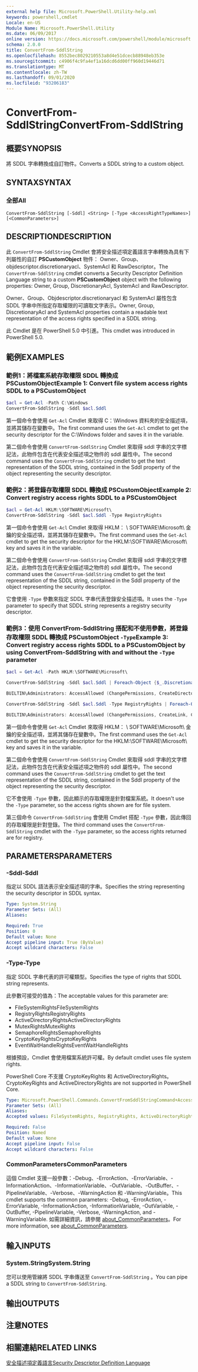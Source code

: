 ```yaml
---
external help file: Microsoft.PowerShell.Utility-help.xml
keywords: powershell,cmdlet
Locale: en-US
Module Name: Microsoft.PowerShell.Utility
ms.date: 06/09/2017
online version: https://docs.microsoft.com/powershell/module/microsoft.powershell.utility/convertfrom-sddlstring?view=powershell-6&WT.mc_id=ps-gethelp
schema: 2.0.0
title: ConvertFrom-SddlString
ms.openlocfilehash: 8552bec8029210553a8d4e51dcecb88948eb353e
ms.sourcegitcommit: c4906f4c9fa4ef1a16dcd6dd00ff960d19446d71
ms.translationtype: MT
ms.contentlocale: zh-TW
ms.lasthandoff: 09/01/2020
ms.locfileid: "93206183"
---
```

# <span data-ttu-id="69492-103">ConvertFrom-SddlString</span><span class="sxs-lookup"><span data-stu-id="69492-103">ConvertFrom-SddlString</span></span>

## <span data-ttu-id="69492-104">概要</span><span class="sxs-lookup"><span data-stu-id="69492-104">SYNOPSIS</span></span>
<span data-ttu-id="69492-105">將 SDDL 字串轉換成自訂物件。</span><span class="sxs-lookup"><span data-stu-id="69492-105">Converts a SDDL string to a custom object.</span></span>

## <span data-ttu-id="69492-106">SYNTAX</span><span class="sxs-lookup"><span data-stu-id="69492-106">SYNTAX</span></span>

### <span data-ttu-id="69492-107">全部</span><span class="sxs-lookup"><span data-stu-id="69492-107">All</span></span>

```
ConvertFrom-SddlString [-Sddl] <String> [-Type <AccessRightTypeNames>] [<CommonParameters>]
```

## <span data-ttu-id="69492-108">DESCRIPTION</span><span class="sxs-lookup"><span data-stu-id="69492-108">DESCRIPTION</span></span>

<span data-ttu-id="69492-109">此 `ConvertFrom-SddlString` Cmdlet 會將安全描述項定義語言字串轉換為具有下列屬性的自訂 **PSCustomObject** 物件： Owner、Group、objdescriptor.discretionaryacl、SystemAcl 和 RawDescriptor。</span><span class="sxs-lookup"><span data-stu-id="69492-109">The `ConvertFrom-SddlString` cmdlet converts a Security Descriptor Definition Language string to a custom **PSCustomObject** object with the following properties: Owner, Group, DiscretionaryAcl, SystemAcl and RawDescriptor.</span></span>

<span data-ttu-id="69492-110">Owner、Group、Objdescriptor.discretionaryacl 和 SystemAcl 屬性包含 SDDL 字串中所指定存取權限的可讀取文字表示。</span><span class="sxs-lookup"><span data-stu-id="69492-110">Owner, Group, DiscretionaryAcl and SystemAcl properties contain a readable text representation of the access rights specified in a SDDL string.</span></span>

<span data-ttu-id="69492-111">此 Cmdlet 是在 PowerShell 5.0 中引進。</span><span class="sxs-lookup"><span data-stu-id="69492-111">This cmdlet was introduced in PowerShell 5.0.</span></span>

## <span data-ttu-id="69492-112">範例</span><span class="sxs-lookup"><span data-stu-id="69492-112">EXAMPLES</span></span>

### <span data-ttu-id="69492-113">範例1：將檔案系統存取權限 SDDL 轉換成 PSCustomObject</span><span class="sxs-lookup"><span data-stu-id="69492-113">Example 1: Convert file system access rights SDDL to a PSCustomObject</span></span>

```powershell
$acl = Get-Acl -Path C:\Windows
ConvertFrom-SddlString -Sddl $acl.Sddl
```

<span data-ttu-id="69492-114">第一個命令會使用 `Get-Acl` Cmdlet 來取得 C：\Windows 資料夾的安全描述項，並將其儲存在變數中。</span><span class="sxs-lookup"><span data-stu-id="69492-114">The first command uses the `Get-Acl` cmdlet to get the security descriptor for the C:\Windows folder and saves it in the variable.</span></span>

<span data-ttu-id="69492-115">第二個命令會使用 `ConvertFrom-SddlString` Cmdlet 來取得 sddl 字串的文字標記法，此物件包含在代表安全描述項之物件的 sddl 屬性中。</span><span class="sxs-lookup"><span data-stu-id="69492-115">The second command uses the `ConvertFrom-SddlString` cmdlet to get the text representation of the SDDL string, contained in the Sddl property of the object representing the security descriptor.</span></span>

### <span data-ttu-id="69492-116">範例2：將登錄存取權限 SDDL 轉換成 PSCustomObject</span><span class="sxs-lookup"><span data-stu-id="69492-116">Example 2: Convert registry access rights SDDL to a PSCustomObject</span></span>

```powershell
$acl = Get-Acl HKLM:\SOFTWARE\Microsoft\
ConvertFrom-SddlString -Sddl $acl.Sddl -Type RegistryRights
```

<span data-ttu-id="69492-117">第一個命令會使用 `Get-Acl` Cmdlet 來取得 HKLM： \ SOFTWARE\Microsoft\ 金鑰的安全描述項，並將其儲存在變數中。</span><span class="sxs-lookup"><span data-stu-id="69492-117">The first command uses the `Get-Acl` cmdlet to get the security descriptor for the HKLM:\SOFTWARE\Microsoft\ key and saves it in the variable.</span></span>

<span data-ttu-id="69492-118">第二個命令會使用 `ConvertFrom-SddlString` Cmdlet 來取得 sddl 字串的文字標記法，此物件包含在代表安全描述項之物件的 sddl 屬性中。</span><span class="sxs-lookup"><span data-stu-id="69492-118">The second command uses the `ConvertFrom-SddlString` cmdlet to get the text representation of the SDDL string, contained in the Sddl property of the object representing the security descriptor.</span></span>

<span data-ttu-id="69492-119">它會使用 `-Type` 參數來指定 SDDL 字串代表登錄安全描述項。</span><span class="sxs-lookup"><span data-stu-id="69492-119">It uses the `-Type` parameter to specify that SDDL string represents a registry security descriptor.</span></span>

### <span data-ttu-id="69492-120">範例3：使用 ConvertFrom-SddlString 搭配和不使用參數，將登錄存取權限 SDDL 轉換成 PSCustomObject `-Type`</span><span class="sxs-lookup"><span data-stu-id="69492-120">Example 3: Convert registry access rights SDDL to a PSCustomObject by using ConvertFrom-SddlString with and without the `-Type` parameter</span></span>

```powershell
$acl = Get-Acl -Path HKLM:\SOFTWARE\Microsoft\

ConvertFrom-SddlString -Sddl $acl.Sddl | Foreach-Object {$_.DiscretionaryAcl[0]}

BUILTIN\Administrators: AccessAllowed (ChangePermissions, CreateDirectories, Delete, ExecuteKey, FullControl, GenericExecute, GenericWrite, ListDirectory, ReadExtendedAttributes, ReadPermissions, TakeOwnership, Traverse, WriteData, WriteExtendedAttributes, WriteKey)

ConvertFrom-SddlString -Sddl $acl.Sddl -Type RegistryRights | Foreach-Object {$_.DiscretionaryAcl[0]}

BUILTIN\Administrators: AccessAllowed (ChangePermissions, CreateLink, CreateSubKey, Delete, EnumerateSubKeys, ExecuteKey, FullControl, GenericExecute, GenericWrite, Notify, QueryValues, ReadPermissions, SetValue, TakeOwnership, WriteKey)
```

<span data-ttu-id="69492-121">第一個命令會使用 `Get-Acl` Cmdlet 來取得 HKLM： \ SOFTWARE\Microsoft\ 金鑰的安全描述項，並將其儲存在變數中。</span><span class="sxs-lookup"><span data-stu-id="69492-121">The first command uses the `Get-Acl` cmdlet to get the security descriptor for the HKLM:\SOFTWARE\Microsoft\ key and saves it in the variable.</span></span>

<span data-ttu-id="69492-122">第二個命令會使用 `ConvertFrom-SddlString` Cmdlet 來取得 sddl 字串的文字標記法，此物件包含在代表安全描述項之物件的 sddl 屬性中。</span><span class="sxs-lookup"><span data-stu-id="69492-122">The second command uses the `ConvertFrom-SddlString` cmdlet to get the text representation of the SDDL string, contained in the Sddl property of the object representing the security descriptor.</span></span>

<span data-ttu-id="69492-123">它不會使用 `-Type` 參數，因此顯示的存取權限是針對檔案系統。</span><span class="sxs-lookup"><span data-stu-id="69492-123">It doesn't use the `-Type` parameter, so the access rights shown are for file system.</span></span>

<span data-ttu-id="69492-124">第三個命令 `ConvertFrom-SddlString` 會使用 Cmdlet 搭配 `-Type` 參數，因此傳回的存取權限是針對登錄。</span><span class="sxs-lookup"><span data-stu-id="69492-124">The third command uses the `ConvertFrom-SddlString` cmdlet with the `-Type` parameter, so the access rights returned are for registry.</span></span>

## <span data-ttu-id="69492-125">PARAMETERS</span><span class="sxs-lookup"><span data-stu-id="69492-125">PARAMETERS</span></span>

### <span data-ttu-id="69492-126">-Sddl</span><span class="sxs-lookup"><span data-stu-id="69492-126">-Sddl</span></span>

<span data-ttu-id="69492-127">指定以 SDDL 語法表示安全描述項的字串。</span><span class="sxs-lookup"><span data-stu-id="69492-127">Specifies the string representing the security descriptor in SDDL syntax.</span></span>

```yaml
Type: System.String
Parameter Sets: (All)
Aliases:

Required: True
Position: 0
Default value: None
Accept pipeline input: True (ByValue)
Accept wildcard characters: False
```

### <span data-ttu-id="69492-128">-Type</span><span class="sxs-lookup"><span data-stu-id="69492-128">-Type</span></span>

<span data-ttu-id="69492-129">指定 SDDL 字串代表的許可權類型。</span><span class="sxs-lookup"><span data-stu-id="69492-129">Specifies the type of rights that SDDL string represents.</span></span>

<span data-ttu-id="69492-130">此參數可接受的值為：</span><span class="sxs-lookup"><span data-stu-id="69492-130">The acceptable values for this parameter are:</span></span>

- <span data-ttu-id="69492-131">FileSystemRights</span><span class="sxs-lookup"><span data-stu-id="69492-131">FileSystemRights</span></span>
- <span data-ttu-id="69492-132">RegistryRights</span><span class="sxs-lookup"><span data-stu-id="69492-132">RegistryRights</span></span>
- <span data-ttu-id="69492-133">ActiveDirectoryRights</span><span class="sxs-lookup"><span data-stu-id="69492-133">ActiveDirectoryRights</span></span>
- <span data-ttu-id="69492-134">MutexRights</span><span class="sxs-lookup"><span data-stu-id="69492-134">MutexRights</span></span>
- <span data-ttu-id="69492-135">SemaphoreRights</span><span class="sxs-lookup"><span data-stu-id="69492-135">SemaphoreRights</span></span>
- <span data-ttu-id="69492-136">CryptoKeyRights</span><span class="sxs-lookup"><span data-stu-id="69492-136">CryptoKeyRights</span></span>
- <span data-ttu-id="69492-137">EventWaitHandleRights</span><span class="sxs-lookup"><span data-stu-id="69492-137">EventWaitHandleRights</span></span>

<span data-ttu-id="69492-138">根據預設，Cmdlet 會使用檔案系統許可權。</span><span class="sxs-lookup"><span data-stu-id="69492-138">By default cmdlet uses file system rights.</span></span>

<span data-ttu-id="69492-139">PowerShell Core 不支援 CryptoKeyRights 和 ActiveDirectoryRights。</span><span class="sxs-lookup"><span data-stu-id="69492-139">CryptoKeyRights and ActiveDirectoryRights are not supported in PowerShell Core.</span></span>

```yaml
Type: Microsoft.PowerShell.Commands.ConvertFromSddlStringCommand+AccessRightTypeNames
Parameter Sets: (All)
Aliases:
Accepted values: FileSystemRights, RegistryRights, ActiveDirectoryRights, MutexRights, SemaphoreRights, CryptoKeyRights, EventWaitHandleRights

Required: False
Position: Named
Default value: None
Accept pipeline input: False
Accept wildcard characters: False
```

### <span data-ttu-id="69492-140">CommonParameters</span><span class="sxs-lookup"><span data-stu-id="69492-140">CommonParameters</span></span>

<span data-ttu-id="69492-141">這個 Cmdlet 支援一般參數：-Debug、-ErrorAction、-ErrorVariable、-InformationAction、-InformationVariable、-OutVariable、-OutBuffer、-PipelineVariable、-Verbose、-WarningAction 和 -WarningVariable。</span><span class="sxs-lookup"><span data-stu-id="69492-141">This cmdlet supports the common parameters: -Debug, -ErrorAction, -ErrorVariable, -InformationAction, -InformationVariable, -OutVariable, -OutBuffer, -PipelineVariable, -Verbose, -WarningAction, and -WarningVariable.</span></span> <span data-ttu-id="69492-142">如需詳細資訊，請參閱 [about_CommonParameters](https://go.microsoft.com/fwlink/?LinkID=113216)。</span><span class="sxs-lookup"><span data-stu-id="69492-142">For more information, see [about_CommonParameters](https://go.microsoft.com/fwlink/?LinkID=113216).</span></span>

## <span data-ttu-id="69492-143">輸入</span><span class="sxs-lookup"><span data-stu-id="69492-143">INPUTS</span></span>

### <span data-ttu-id="69492-144">System.String</span><span class="sxs-lookup"><span data-stu-id="69492-144">System.String</span></span>

<span data-ttu-id="69492-145">您可以使用管線將 SDDL 字串傳送至 `ConvertFrom-SddlString` 。</span><span class="sxs-lookup"><span data-stu-id="69492-145">You can pipe a SDDL string to `ConvertFrom-SddlString`.</span></span>

## <span data-ttu-id="69492-146">輸出</span><span class="sxs-lookup"><span data-stu-id="69492-146">OUTPUTS</span></span>

## <span data-ttu-id="69492-147">注意</span><span class="sxs-lookup"><span data-stu-id="69492-147">NOTES</span></span>

## <span data-ttu-id="69492-148">相關連結</span><span class="sxs-lookup"><span data-stu-id="69492-148">RELATED LINKS</span></span>

[<span data-ttu-id="69492-149">安全描述項定義語言</span><span class="sxs-lookup"><span data-stu-id="69492-149">Security Descriptor Definition Language</span></span>](/windows/win32/secauthz/security-descriptor-definition-language)
